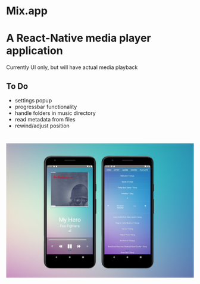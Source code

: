 # Mix.app

<h1>A React-Native media player application</h1>

<p>Currently UI only, but will have actual media playback</p>

<h2>To Do</h2>
<ul>
    <li>settings popup </li>
    <li>progressbar functionality</li>
    <li>handle folders in music directory</li>
    <li>read metadata from files</li>
    <li>rewind/adjust position</li>
</ul>


# ![responsive](readme/readmescreenshots.png)